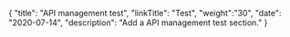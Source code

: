 {
    "title": "API management test",
    "linkTitle": "Test",
    "weight":"30",
    "date": "2020-07-14",
    "description": "Add a API management test section."
}